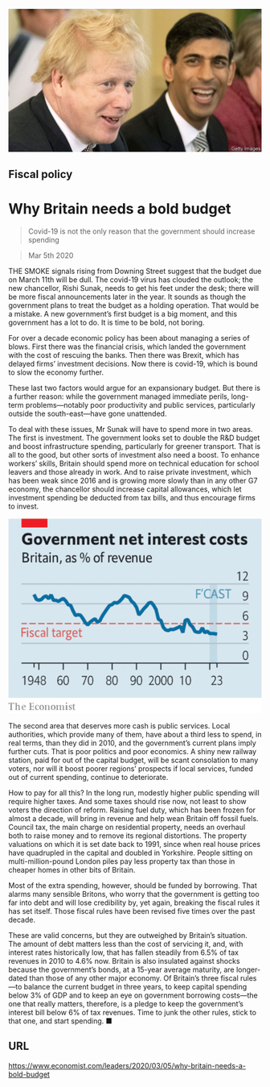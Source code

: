 ![](./images/20200307_LDP503.jpg)

## Fiscal policy

# Why Britain needs a bold budget

> Covid-19 is not the only reason that the government should increase spending

> Mar 5th 2020

THE SMOKE signals rising from Downing Street suggest that the budget due on March 11th will be dull. The covid-19 virus has clouded the outlook; the new chancellor, Rishi Sunak, needs to get his feet under the desk; there will be more fiscal announcements later in the year. It sounds as though the government plans to treat the budget as a holding operation. That would be a mistake. A new government’s first budget is a big moment, and this government has a lot to do. It is time to be bold, not boring.

For over a decade economic policy has been about managing a series of blows. First there was the financial crisis, which landed the government with the cost of rescuing the banks. Then there was Brexit, which has delayed firms’ investment decisions. Now there is covid-19, which is bound to slow the economy further.

These last two factors would argue for an expansionary budget. But there is a further reason: while the government managed immediate perils, long-term problems—notably poor productivity and public services, particularly outside the south-east—have gone unattended.

To deal with these issues, Mr Sunak will have to spend more in two areas. The first is investment. The government looks set to double the R&D budget and boost infrastructure spending, particularly for greener transport. That is all to the good, but other sorts of investment also need a boost. To enhance workers’ skills, Britain should spend more on technical education for school leavers and those already in work. And to raise private investment, which has been weak since 2016 and is growing more slowly than in any other G7 economy, the chancellor should increase capital allowances, which let investment spending be deducted from tax bills, and thus encourage firms to invest.



![](./images/20200307_LDC564.png)

The second area that deserves more cash is public services. Local authorities, which provide many of them, have about a third less to spend, in real terms, than they did in 2010, and the government’s current plans imply further cuts. That is poor politics and poor economics. A shiny new railway station, paid for out of the capital budget, will be scant consolation to many voters, nor will it boost poorer regions’ prospects if local services, funded out of current spending, continue to deteriorate.

How to pay for all this? In the long run, modestly higher public spending will require higher taxes. And some taxes should rise now, not least to show voters the direction of reform. Raising fuel duty, which has been frozen for almost a decade, will bring in revenue and help wean Britain off fossil fuels. Council tax, the main charge on residential property, needs an overhaul both to raise money and to remove its regional distortions. The property valuations on which it is set date back to 1991, since when real house prices have quadrupled in the capital and doubled in Yorkshire. People sitting on multi-million-pound London piles pay less property tax than those in cheaper homes in other bits of Britain.

Most of the extra spending, however, should be funded by borrowing. That alarms many sensible Britons, who worry that the government is getting too far into debt and will lose credibility by, yet again, breaking the fiscal rules it has set itself. Those fiscal rules have been revised five times over the past decade.

These are valid concerns, but they are outweighed by Britain’s situation. The amount of debt matters less than the cost of servicing it, and, with interest rates historically low, that has fallen steadily from 6.5% of tax revenues in 2010 to 4.6% now. Britain is also insulated against shocks because the government’s bonds, at a 15-year average maturity, are longer-dated than those of any other major economy. Of Britain’s three fiscal rules—to balance the current budget in three years, to keep capital spending below 3% of GDP and to keep an eye on government borrowing costs—the one that really matters, therefore, is a pledge to keep the government’s interest bill below 6% of tax revenues. Time to junk the other rules, stick to that one, and start spending. ■

## URL

https://www.economist.com/leaders/2020/03/05/why-britain-needs-a-bold-budget

